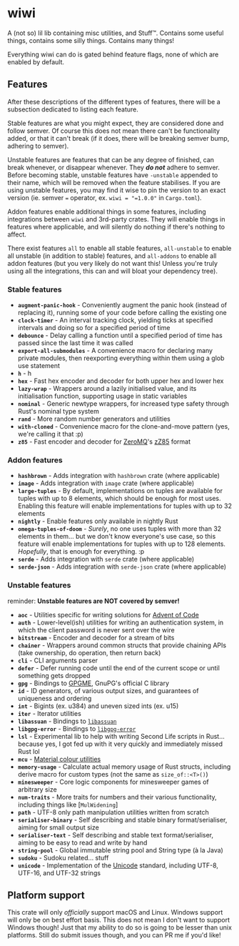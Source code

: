 # wiwi

A (not so) lil lib containing misc utilities, and Stuff™. Contains some useful things, contains some silly things. Contains many things!

Everything wiwi can do is gated behind feature flags, none of which are enabled by default.

## Features

After these descriptions of the different types of features, there will be a subsection dedicated to listing each feature.

Stable features are what you might expect, they are considered done and follow semver. Of course this does not mean there can't be functionality added, or that it can't break (if it does, there will be breaking semver bump, adhering to semver).

Unstable features are features that can be any degree of finished, can break whenever, or disappear whenever. They **_do not_** adhere to semver. Before becoming stable, unstable features have `-unstable` appended to their name, which will be removed when the feature stabilises. If you are using unstable features, you may find it wise to pin the version to an exact version (ie. semver `=` operator, ex. `wiwi = "=1.0.0"` in `Cargo.toml`).

Addon features enable additional things in some features, including integrations between `wiwi` and 3rd-party crates. They will enable things in features where applicable, and will silently do nothing if there's nothing to affect.

There exist features `all` to enable all stable features, `all-unstable` to enable all unstable (in addition to stable) features, and `all-addons` to enable all addon features (but you very likely do not want this! Unless you're truly using all the integrations, this can and will bloat your dependency tree).

<!-- ----- start autogenerated region (see gen-features script) ----- -->

### Stable features

- **`augment-panic-hook`** - Conveniently augment the panic hook (instead of replacing it), running some of your code before calling the existing one
- **`clock-timer`** - An interval tracking clock, yielding ticks at specified intervals and doing so for a specified period of time
- **`debounce`** - Delay calling a function until a specified period of time has passed since the last time it was called
- **`export-all-submodules`** - A convenience macro for declaring many private modules, then reexporting everything within them using a glob use statement
- **`h`** - h
- **`hex`** - Fast hex encoder and decoder for both upper hex and lower hex
- **`lazy-wrap`** - Wrappers around a lazily initialised value, and its initialisation function, supporting usage in static variables
- **`nominal`** - Generic newtype wrappers, for increased type safety through Rust's nominal type system
- **`rand`** - More random number generators and utilities
- **`with-cloned`** - Convenience macro for the clone-and-move pattern (yes, we're calling it that :p)
- **`z85`** - Fast encoder and decoder for [ZeroMQ](https://zeromq.org)'s [zZ85](https://rfc.zeromq.org/spec/32) format

### Addon features

- **`hashbrown`** - Adds integration with `hashbrown` crate (where applicable)
- **`image`** - Adds integration with `image` crate (where applicable)
- **`large-tuples`** - By default, implementations on tuples are available for tuples with up to 8 elements, which should be enough for most uses. Enabling this feature will enable implementations for tuples with up to 32 elements
- **`nightly`** - Enable features only available in nightly Rust
- **`omega-tuples-of-doom`** - _Surely_, no one uses tuples with more than 32 elements in them... but we don't know everyone's use case, so this feature will enable implementations for tuples with up to 128 elements. _Hopefully_, that is enough for everything. :p
- **`serde`** - Adds integration with `serde` crate (where applicable)
- **`serde-json`** - Adds integration with `serde-json` crate (where applicable)

### Unstable features

reminder: **Unstable features are NOT covered by semver!**

- **`aoc`** - Utilities specific for writing solutions for [Advent of Code](https://adventofcode.com)
- **`auth`** - Lower-level(ish) utilities for writing an authentication system, in which the client password is never sent over the wire
- **`bitstream`** - Encoder and decoder for a stream of bits
- **`chainer`** - Wrappers around common structs that provide chaining APIs (take ownership, do operation, then return back)
- **`cli`** - CLI arguments parser
- **`defer`** - Defer running code until the end of the current scope or until something gets dropped
- **`gpg`** - Bindings to [GPGME](https://www.gnupg.org/software/gpgme), GnuPG's official C library
- **`id`** - ID generators, of various output sizes, and guarantees of uniqueness and ordering
- **`int`** - Bigints (ex. u384) and uneven sized ints (ex. u15)
- **`iter`** - Iterator utilities
- **`libassuan`** - Bindings to [`libassuan`](https://www.gnupg.org/related_software/libassuan)
- **`libgpg-error`** - Bindings to [`libgpg-error`](https://www.gnupg.org/related_software/libgpg-error)
- **`lsl`** - Experimental lib to help with writing Second Life scripts in Rust... because yes, I got fed up with it very quickly and immediately missed Rust lol
- **`mcu`** - [Material colour utilities](https://github.com/material-foundation/material-color-utilities)
- **`memory-usage`** - Calculate actual memory usage of Rust structs, including derive macro for custom types (not the same as `size_of::<T>()`)
- **`minesweeper`** - Core logic components for minesweeper games of arbitrary size
- **`num-traits`** - More traits for numbers and their various functionality, including things like [`MulWidening`]
- **`path`** - UTF-8 only path manipulation utilities written from scratch
- **`serialiser-binary`** - Self describing and stable binary format/serialiser, aiming for small output size
- **`serialiser-text`** - Self describing and stable text format/serialiser, aiming to be easy to read and write by hand
- **`string-pool`** - Global immutable string pool and String type (à la Java)
- **`sudoku`** - Sudoku related... stuff
- **`unicode`** - Implementation of the [Unicode](https://home.unicode.org) standard, including UTF-8, UTF-16, and UTF-32 strings

<!-- ----- end autogenerated region ----- -->

## Platform support

This crate will only _officially_ support macOS and Linux. Windows support will only be on best effort basis. This does not mean I don't want to support Windows though! Just that my ability to do so is going to be lesser than unix platforms. Still do submit issues though, and you can PR me if you'd like!
